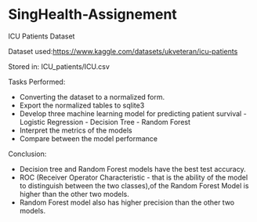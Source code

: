 # SingHealth-Assignement
ICU Patients Dataset

Dataset used:https://www.kaggle.com/datasets/ukveteran/icu-patients 

Stored in: ICU_patients/ICU.csv

Tasks Performed:
- Converting the dataset to a normalized form.
- Export the normalized tables to sqlite3
- Develop three machine learning model for predicting patient survival
         - Logistic Regression
         - Decision Tree
         - Random Forest
- Interpret the metrics of the models
- Compare between the model performance


Conclusion:
- Decision tree and Random Forest models have the best test accuracy.
- ROC (Receiver Operator Characteristic - that is the ability of the model to distinguish between the two classes),of the Random Forest Model is higher than the other two   models.
- Random Forest model also has higher precision than the other two models.

